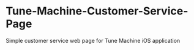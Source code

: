 # Tune-Machine-Customer-Service-Page
Simple customer service web page for Tune Machine iOS application
